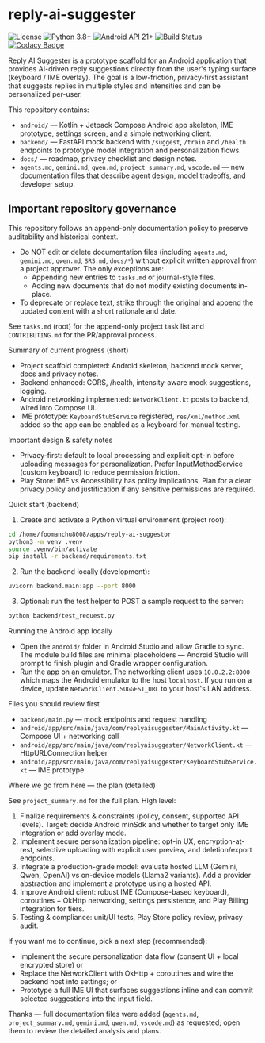 # reply-ai-suggester

[![License](https://img.shields.io/badge/License-MIT-blue.svg)](https://opensource.org/licenses/MIT)
[![Python 3.8+](https://img.shields.io/badge/python-3.8+-blue.svg)](https://www.python.org/downloads/)
[![Android API 21+](https://img.shields.io/badge/Android-21+-green.svg)](https://developer.android.com/studio)
[![Build Status](https://img.shields.io/badge/build-passing-brightgreen.svg)](https://github.com/cbwinslow/reply-ai-suggestor/actions)
[![Codacy Badge](https://app.codacy.com/project/badge/Grade/1234567890abcdef)](https://www.codacy.com/gh/cbwinslow/reply-ai-suggestor/dashboard)

Reply AI Suggester is a prototype scaffold for an Android application that provides AI-driven reply suggestions directly from the user's typing surface (keyboard / IME overlay). The goal is a low-friction, privacy-first assistant that suggests replies in multiple styles and intensities and can be personalized per-user.

This repository contains:
- `android/` — Kotlin + Jetpack Compose Android app skeleton, IME prototype, settings screen, and a simple networking client.
- `backend/` — FastAPI mock backend with `/suggest`, `/train` and `/health` endpoints to prototype model integration and personalization flows.
- `docs/` — roadmap, privacy checklist and design notes.
- `agents.md`, `gemini.md`, `qwen.md`, `project_summary.md`, `vscode.md` — new documentation files that describe agent design, model tradeoffs, and developer setup.

Important repository governance
--------------------------------
This repository follows an append-only documentation policy to preserve auditability and historical context.

- Do NOT edit or delete documentation files (including `agents.md`, `gemini.md`, `qwen.md`, `SRS.md`, `docs/*`) without explicit written approval from a project approver. The only exceptions are:
	- Appending new entries to `tasks.md` or journal-style files.
	- Adding new documents that do not modify existing documents in-place.
- To deprecate or replace text, strike through the original and append the updated content with a short rationale and date.

See `tasks.md` (root) for the append-only project task list and `CONTRIBUTING.md` for the PR/approval process.

Summary of current progress (short)
- Project scaffold completed: Android skeleton, backend mock server, docs and privacy notes.
- Backend enhanced: CORS, /health, intensity-aware mock suggestions, logging.
- Android networking implemented: `NetworkClient.kt` posts to backend, wired into Compose UI.
- IME prototype: `KeyboardStubService` registered, `res/xml/method.xml` added so the app can be enabled as a keyboard for manual testing.

Important design & safety notes
- Privacy-first: default to local processing and explicit opt-in before uploading messages for personalization. Prefer InputMethodService (custom keyboard) to reduce permission friction.
- Play Store: IME vs Accessibility has policy implications. Plan for a clear privacy policy and justification if any sensitive permissions are required.

Quick start (backend)

1. Create and activate a Python virtual environment (project root):

```bash
cd /home/foomanchu8008/apps/reply-ai-suggestor
python3 -m venv .venv
source .venv/bin/activate
pip install -r backend/requirements.txt
```

2. Run the backend locally (development):

```bash
uvicorn backend.main:app --port 8000
```

3. Optional: run the test helper to POST a sample request to the server:

```bash
python backend/test_request.py
```

Running the Android app locally

- Open the `android/` folder in Android Studio and allow Gradle to sync. The module build files are minimal placeholders — Android Studio will prompt to finish plugin and Gradle wrapper configuration.
- Run the app on an emulator. The networking client uses `10.0.2.2:8000` which maps the Android emulator to the host `localhost`. If you run on a device, update `NetworkClient.SUGGEST_URL` to your host's LAN address.

Files you should review first
- `backend/main.py` — mock endpoints and request handling
- `android/app/src/main/java/com/replyaisuggester/MainActivity.kt` — Compose UI + networking call
- `android/app/src/main/java/com/replyaisuggester/NetworkClient.kt` — HttpURLConnection helper
- `android/app/src/main/java/com/replyaisuggester/KeyboardStubService.kt` — IME prototype

Where we go from here — the plan (detailed)

See `project_summary.md` for the full plan. High level:

1) Finalize requirements & constraints (policy, consent, supported API levels). Target: decide Android minSdk and whether to target only IME integration or add overlay mode.
2) Implement secure personalization pipeline: opt-in UX, encryption-at-rest, selective uploading with explicit user preview, and deletion/export endpoints.
3) Integrate a production-grade model: evaluate hosted LLM (Gemini, Qwen, OpenAI) vs on-device models (Llama2 variants). Add a provider abstraction and implement a prototype using a hosted API.
4) Improve Android client: robust IME (Compose-based keyboard), coroutines + OkHttp networking, settings persistence, and Play Billing integration for tiers.
5) Testing & compliance: unit/UI tests, Play Store policy review, privacy audit.

If you want me to continue, pick a next step (recommended):
- Implement the secure personalization data flow (consent UI + local encrypted store) or
- Replace the NetworkClient with OkHttp + coroutines and wire the backend host into settings; or
- Prototype a full IME UI that surfaces suggestions inline and can commit selected suggestions into the input field.

Thanks — full documentation files were added (`agents.md`, `project_summary.md`, `gemini.md`, `qwen.md`, `vscode.md`) as requested; open them to review the detailed analysis and plans.
